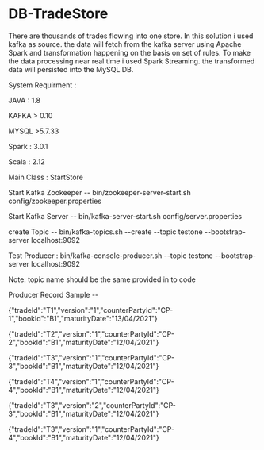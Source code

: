 # DB-TradeStore
There are thousands of trades flowing into one store. In this solution i used kafka as source.
the data will fetch from the kafka server  using Apache Spark and transformation happening on the basis on set of rules.
To make the data processing near real time i used Spark Streaming.
the transformed data will persisted into the MySQL DB.


System Requirment :

JAVA : 1.8

KAFKA > 0.10

MYSQL >5.7.33

Spark : 3.0.1

Scala : 2.12

Main Class : 
StartStore

Start Kafka Zookeeper --  bin/zookeeper-server-start.sh config/zookeeper.properties

Start Kafka Server -- bin/kafka-server-start.sh config/server.properties

create Topic -- bin/kafka-topics.sh --create --topic testone --bootstrap-server localhost:9092

Test Producer : bin/kafka-console-producer.sh --topic testone --bootstrap-server localhost:9092

Note: topic name should be the same provided in to code

Producer Record Sample -- 

{"tradeId":"T1","version":"1","counterPartyId":"CP-1","bookId":"B1","maturityDate":"13/04/2021"}

{"tradeId":"T2","version":"1","counterPartyId":"CP-2","bookId":"B1","maturityDate":"12/04/2021"}

{"tradeId":"T3","version":"1","counterPartyId":"CP-3","bookId":"B1","maturityDate":"12/04/2021"}

{"tradeId":"T4","version":"1","counterPartyId":"CP-4","bookId":"B1","maturityDate":"12/04/2021"}

{"tradeId":"T3","version":"2","counterPartyId":"CP-3","bookId":"B1","maturityDate":"12/04/2021"}

{"tradeId":"T3","version":"1","counterPartyId":"CP-4","bookId":"B1","maturityDate":"12/04/2021"}
